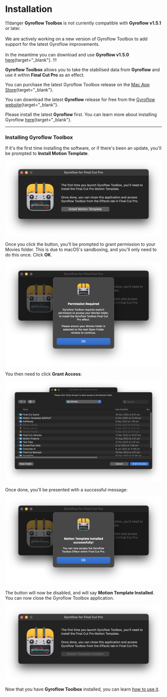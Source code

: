 # Installation

!!!danger
**Gyroflow Toolbox** is not currently compatible with **Gyroflow v1.5.1** or later.<br />
<br />
We are actively working on a new version of Gyroflow Toolbox to add support for the latest Gyroflow improvements.<br />
<br />
In the meantime you can download and use **Gyroflow v1.5.0** [here](https://github.com/gyroflow/gyroflow/releases/tag/v1.5.0){target="_blank"}.
!!!

**Gyroflow Toolbox** allows you to take the stabilised data from **Gyroflow** and use it within **Final Cut Pro** as an effect.

You can purchase the latest Gyroflow Toolbox release on the [Mac App Store](https://apps.apple.com/au/app/gyroflow-toolbox/id1667462993?mt=12){target="_blank"}.

You can download the latest **Gyroflow** release for free from the [Gyroflow website](https://gyroflow.xyz/download){target="_blank"}.

Please install the latest **Gyroflow** first. You can learn more about installing Gyroflow [here](https://docs.gyroflow.xyz/app/getting-started/installation){target="_blank"}.

---

### Installing Gyroflow Toolbox

If it's the first time installing the software, or if there's been an update, you'll be prompted to **Install Motion Template**.

![](static/01-install.png)

Once you click the button, you'll be prompted to grant permission to your Movies folder. This is due to macOS's sandboxing, and you'll only need to do this once. Click **OK**.

![](static/02-install.png)

You then need to click **Grant Access**:

![](static/03-install.png)

Once done, you'll be presented with a successful message:

![](static/04-install.png)

The button will now be disabled, and will say **Motion Template Installed**. You can now close the Gyroflow Toolbox application.

![](static/05-install.png)

Now that you have **Gyroflow Toolbox** installed, you can learn [how to use it](/how-to-use/).